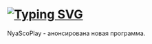# [![Typing SVG](https://readme-typing-svg.demolab.com?font=Geist+Mono&pause=1000&color=1200F7&width=465&height=40&lines=NyaScoPlay;%D0%90%D0%9D%D0%9E%D0%9D%D0%A1)](https://github.com/Slavikminer/NyaScoPlay)
NyaScoPlay - анонсирована новая программа.
